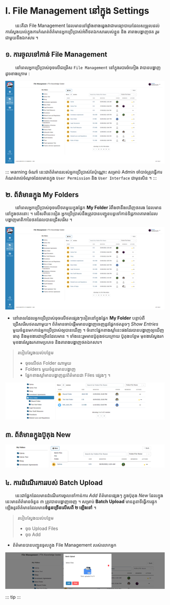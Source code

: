 # I. File Management នៅក្នុង Settings

&nbsp;&nbsp;&nbsp;&nbsp;&nbsp;&nbsp;&nbsp;&nbsp;នេះគឺជា File Management ដែលមាននៅផ្ទាំងខាងឆ្វេងវាជាមធ្យោបាយដែលសម្រួលដល់ការស្វែងយល់ក្នុងការកំណត់ព័ត៌មានអ្នកប្រើប្រាស់អំពីថតឯកសាររបស់ខ្លួន និង តារាងបង្ហាញថត រួមជាមួយនឹងឯកសារ ។

## ១. ការចូលទៅកាន់ File Management
&nbsp;&nbsp;&nbsp;&nbsp;&nbsp;&nbsp;&nbsp;&nbsp;នៅពេលអ្នកប្រើប្រាស់ចុចលើជម្រើស `File Management` នៅក្នុងរបារចំហៀង វាបានបង្ហាញដូចខាងក្រោម :

![Pic ](./pictures/Roles/ManageAccess/Settings/USERS/USERS5.png)

::: warning ចំណាំ
នេះជាព័ត៌មានរបស់អ្នកប្រើប្រាស់តែប៉ុណ្ណោះ សម្រាប់ Admin ចាំបាច់ត្រូវធ្វើការកំណត់រាល់ចំណុចដែលមានក្នុង  `User Permission` និង `User Interface` ជាមុនសិន ។
:::

## ២. ព័ត៌មានក្នុង My Folders
&nbsp;&nbsp;&nbsp;&nbsp;&nbsp;&nbsp;&nbsp;&nbsp;នៅពេលអ្នកប្រើប្រាស់ចុចលើថតមួយក្នុងផ្នែក **My Folder** រំពឹងថានឹងឃើញថតរង ដែលមាននៅក្នុងថតនោះ ។ លើសពីនេះទៀត អ្នកប្រើប្រាស់នឹងត្រូវបានបញ្ជូនបន្តទៅកាន់ទិដ្ឋភាពតារាងដែលបង្ហាញមាតិកានៃថតដែលបានជ្រើសរើស ។

![Pic ](./pictures/Roles/ManageAccess/Settings/USERS/USERS7.png)

- នៅពេលដែលអ្នកប្រើប្រាស់ចុចលើថតផ្សេងៗទៀតនៅក្នុងផ្នែក **My Folder** បន្ទាប់ពីជ្រើសរើសថតណាមួយ។ ព័ត៌មានចាប់ផ្តើមមានបង្ហាញចេញនូវផ្នែកថតតូចៗ *Show Entries* មួយចំនួនមកកាន់អ្នកប្រើប្រាស់ឲ្យបានឃើញ ។ ចំពោះផ្នែកខាងស្តាំនេះផងដែរបានបង្ហាញឲ្យឃើញធាតុ និងមុខងារជាច្រើនដែលមាន ។ ទាំងនេះរួមមានប៊ូតុងថយក្រោយ ប៊ូតុងបន្ថែម មុខងារស្វែងរក មុខងារស្វែងរកតាមប្រភេទ និងតារាងបង្ហាញថតឯកសារ។

>របៀបស្វែងយល់បន្ថែម
> - ចុចលើថត Folder ណាមួយ
> - Folders មួយចំនួនមានបង្ហាញ
> - ផ្នែកខាងស្តាំមានបង្ហាញនូវព័ត៌មានជា Files ផ្សេងៗ ។

![Pic ](./pictures/Roles/ManageAccess/Settings/USERS/USERS8.png)

## ៣. ព័ត៌មានក្នុងប៊ូតុង New 

![Pic ](./pictures/Roles/ManageAccess/Settings/USERS/USERS9.png)

## ៤. ការដំណើរការរបស់ Batch Upload
&nbsp;&nbsp;&nbsp;&nbsp;&nbsp;&nbsp;&nbsp;&nbsp;នេះជាផ្នែកដែលមានដំណើរការចូលទៅកាន់ការ​ *Add* ព័ត៌មានផ្សេងៗ ក្នុងប៊ុតុង *New* ដែលក្នុងនេះមានព័ត៌មានចំនួន ៣ ត្រូវបានបង្ហាញចេញ ។ សម្រាប់ **Batch Upload** មានតួនាទីធ្វើការផ្ទុកឡើងនូវព័ត៌មានដែលមាន**ចំនួនច្រើនលើសពី ២ ឡើងទៅ** ។

>របៀបស្វែងយល់បន្ថែម
> - ចុច Upload Files 
> - ចុច Add 
- ព័ត៌មានបានបញ្ជូនចូលក្នុង File Management របស់លោកអ្នក

![Pic ](./pictures/Roles/ManageAccess/Settings/USERS/USERS10.png)

::: tip 
:::